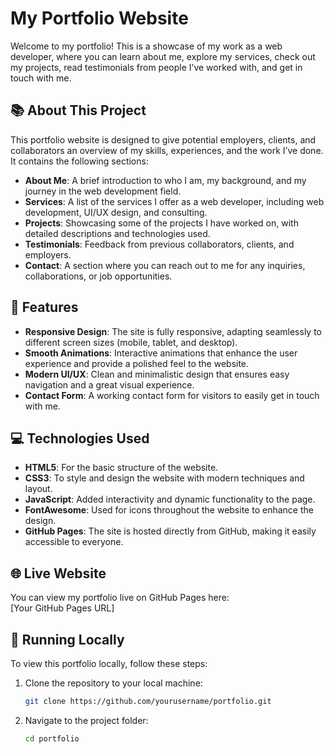 # My Portfolio Website

Welcome to my portfolio! This is a showcase of my work as a web developer, where you can learn about me, explore my services, check out my projects, read testimonials from people I’ve worked with, and get in touch with me.

## 📚 About This Project

This portfolio website is designed to give potential employers, clients, and collaborators an overview of my skills, experiences, and the work I’ve done. It contains the following sections:

- **About Me**: A brief introduction to who I am, my background, and my journey in the web development field.
- **Services**: A list of the services I offer as a web developer, including web development, UI/UX design, and consulting.
- **Projects**: Showcasing some of the projects I have worked on, with detailed descriptions and technologies used.
- **Testimonials**: Feedback from previous collaborators, clients, and employers.
- **Contact**: A section where you can reach out to me for any inquiries, collaborations, or job opportunities.

## 🚀 Features

- **Responsive Design**: The site is fully responsive, adapting seamlessly to different screen sizes (mobile, tablet, and desktop).
- **Smooth Animations**: Interactive animations that enhance the user experience and provide a polished feel to the website.
- **Modern UI/UX**: Clean and minimalistic design that ensures easy navigation and a great visual experience.
- **Contact Form**: A working contact form for visitors to easily get in touch with me.

## 💻 Technologies Used

- **HTML5**: For the basic structure of the website.
- **CSS3**: To style and design the website with modern techniques and layout.
- **JavaScript**: Added interactivity and dynamic functionality to the page.
- **FontAwesome**: Used for icons throughout the website to enhance the design.
- **GitHub Pages**: The site is hosted directly from GitHub, making it easily accessible to everyone.

## 🌐 Live Website

You can view my portfolio live on GitHub Pages here:  
[Your GitHub Pages URL]

## 🔧 Running Locally

To view this portfolio locally, follow these steps:

1. Clone the repository to your local machine:
   ```bash
   git clone https://github.com/yourusername/portfolio.git
2. Navigate to the project folder:
   ```bash
   cd portfolio
